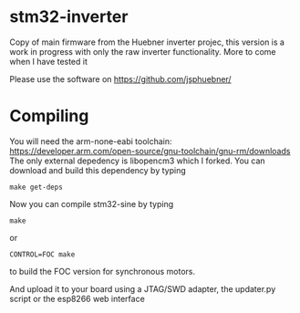# stm32-inverter
Copy of main firmware from the Huebner inverter projec, this version is a work in progress with only the raw inverter functionality. More to come when I have tested it

Please use the software on https://github.com/jsphuebner/

# Compiling
You will need the arm-none-eabi toolchain: https://developer.arm.com/open-source/gnu-toolchain/gnu-rm/downloads
The only external depedency is libopencm3 which I forked. You can download and build this dependency by typing

`make get-deps`

Now you can compile stm32-sine by typing

`make`

or

`CONTROL=FOC make`

to build the FOC version for synchronous motors.

And upload it to your board using a JTAG/SWD adapter, the updater.py script or the esp8266 web interface
